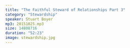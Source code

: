 ```yaml
---
title: "The Faithful Steward of Relationships Part 3"
category: "Stewardship"
speaker: Stuart Boyer
mp3: 20151025.mp3
size: 14808716
duration: "52:23"
image: stewardship.jpg
---
```


